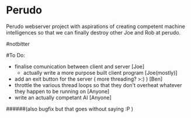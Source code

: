 # Perudo

Perudo webserver project with aspirations of creating competent machine intelligences so that we can finally destroy other Joe and Rob at perudo.

\#notbitter

#To Do:

- finalise comunication between client and server [Joe]
  - actually write a more purpose built client program [Joe(mostly)]
- add an exit button for the server ( more threading? >:) ) [Ben]
- throttle the various thread loops so that they don't overheat whatever they happen to be running on [Anyone]
- write an actually competant AI [Anyone]

######(also bugfix but that goes without saying :P )
